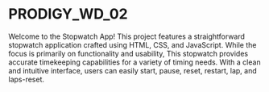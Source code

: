 # PRODIGY_WD_02
 Welcome to the Stopwatch App! This project features a straightforward stopwatch application crafted using HTML, CSS, and JavaScript. While the focus is primarily on functionality and usability, This stopwatch provides accurate timekeeping capabilities for a variety of timing needs. With a clean and intuitive interface, users can easily start, pause, reset, restart, lap, and laps-reset. 
